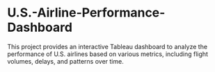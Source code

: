 # U.S.-Airline-Performance-Dashboard
This project provides an interactive Tableau dashboard to analyze the performance of U.S. airlines based on various metrics, including flight volumes, delays, and patterns over time.
